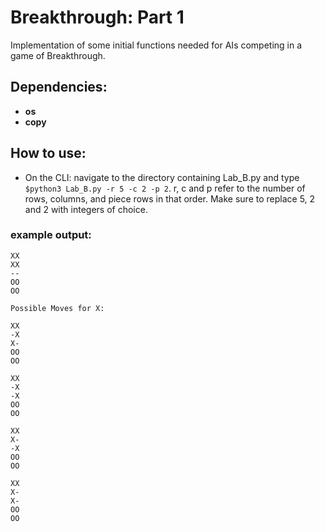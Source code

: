 # Breakthrough: Part 1
Implementation of some initial functions needed for AIs competing in a game of Breakthrough.


## Dependencies:

* **os**
* **copy**

## How to use:

* On the CLI: navigate to the directory containing Lab_B.py and type ```$python3 Lab_B.py -r 5 -c 2 -p 2```. r, c and p refer to the number of rows, columns, and piece rows in that order. Make sure to replace 5, 2 and 2 with integers of choice.


### example output:
```
XX
XX
--
OO
OO

Possible Moves for X:

XX
-X
X-
OO
OO

XX
-X
-X
OO
OO

XX
X-
-X
OO
OO

XX
X-
X-
OO
OO
```
